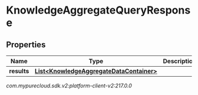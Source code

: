 # KnowledgeAggregateQueryResponse


## Properties

| Name | Type | Description | Notes |
| ------------ | ------------- | ------------- | ------------- |
| **results** | [**List&lt;KnowledgeAggregateDataContainer&gt;**](KnowledgeAggregateDataContainer) |  |  [optional] |




_com.mypurecloud.sdk.v2:platform-client-v2:217.0.0_

